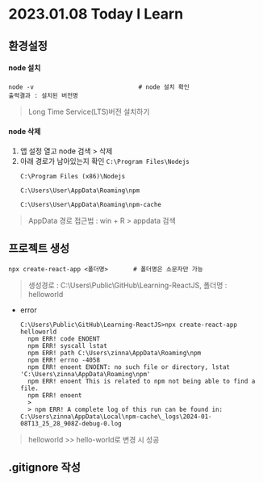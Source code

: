 # 2023.01.08 Today I Learn
## 환경설정
#### node 설치
    node -v                             # node 설치 확인
    출력결과 : 설치된 버전명
> Long Time Service(LTS)버전 설치하기

#### node 삭제
1. 앱 설정 열고 node 검색 > 삭제
2. 아래 경로가 남아있는지 확인
    <code>C:\Program Files\Nodejs  
    C:\Program Files (x86)\Nodejs  
    C:\Users\User\AppData\Roaming\npm  
    C:\Users\User\AppData\Roaming\npm-cache</code>
> AppData 경로 접근법 : win + R > appdata 검색

## 프로젝트 생성
    npx create-react-app <폴더명>       # 폴더명은 소문자만 가능
> 생성경로 : C:\Users\Public\GitHub\Learning-ReactJS, 폴더명 : helloworld
+ error  
    <pre><code>C:\Users\Public\GitHub\Learning-ReactJS>npx create-react-app helloworld  
    npm ERR! code ENOENT  
    npm ERR! syscall lstat  
    npm ERR! path C:\Users\zinna\AppData\Roaming\npm  
    npm ERR! errno -4058  
    npm ERR! enoent ENOENT: no such file or directory, lstat 'C:\Users\zinna\AppData\Roaming\npm'  
    npm ERR! enoent This is related to npm not being able to find a file.  
    npm ERR! enoent  
    >  
    > npm ERR! A complete log of this run can be found in: C:\Users\zinna\AppData\Local\npm-cache\_logs\2024-01-08T13_25_28_908Z-debug-0.log</code></pre>
> helloworld >> hello-world로 변경 시 성공

## .gitignore 작성

